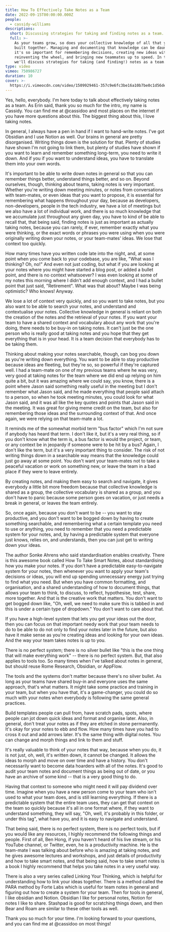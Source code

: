 ```yaml
---
title: How To Effectively Take Notes as a Team
date: 2022-09-15T00:00:00.000Z
people:
  - cassidy-williams
descriptions:
  short: Discussing strategies for taking and finding notes as a team.
  full: >-
    As your teams grow, so does your collective knowledge of all that you've
    built together. Managing and documenting that knowledge can be daunting, but
    it's so important for remembering decisions, creating new ideas without
    reinventing the wheel, and bringing new teammates up to speed. In this talk,
    we'll discuss strategies for taking (and finding!) notes as a team.
type: video
vimeo: 750986727
duration: 10
cover: >-
  https://i.vimeocdn.com/video/1509929461-357c9e6fc3be16a10b7be0c1d56de98043d5c082774307393e8e7321d97b6b4e-d
---
```


Yes, hello, everybody. I'm here today to talk about effectively taking notes as a team. As Erin said, thank you so much for the intro, my name is Cassidy. You can find me at @cassidoo and most places on the internet if you have more questions about this. The biggest thing about this, I love taking notes. 

In general, I always have a pen in hand if I want to hand-write notes. I've got Obsidian and I use Notion as well. Our brains in general are pretty disorganised. Writing things down is the solution for that. Plenty of studies have shown I'm not going to link them, but plenty of studies have shown if you want to learn and remember something long-term, you need to write it down. And if you if you want to understand ideas, you have to translate them into your own words. 

It's important to be able to write down notes in general so that you can remember things better, understand things better, and so on. Beyond ourselves, though, thinking about teams, taking notes is very important. Whether you're writing down meeting minutes, or notes from conversations with team-mates, or even ideas that you want to propose, it is essential for remembering what happens throughout your day, because as developers, non-developers, people in the tech industry, we have a lot of meetings but we also have a lot of individual work, and there is so much knowledge that we accumulate just throughout any given day, you have to kind of be able to recall that, that being said, finding notes is just as important as actually taking notes, because you can rarely, if ever, remember exactly what you were thinking, or the exact words or phrases you were using when you were originally writing down your notes, or your team-mates' ideas. We lose that context too quickly. 

How many times have you written code late into the night, and, at some point when you come back to your codebase, you are like, "What was I thinking? Oh, no!" And even not just coding, but what if you are looking at your notes where you might have started a blog post, or added a bullet point, and there is no context whatsoever? I was even looking at some of my notes this morning where I didn't add enough context, and I had a bullet point that just said, "Retirement". What was that about? Maybe I was being optimistic? Who knows! Anyway. 

We lose a lot of context very quickly, and so you want to take notes, but you also want to be able to search your notes, and understand and contextualise your notes. Collective knowledge in general is reliant on both the creation of the notes and the retrieval of your notes. If you want your team to have a shared context and vocabulary about any work that you're doing, there needs to be buy-in on taking notes. It can't just be the one person who is really good at taking notes and you hope that they get everything that is in your head. It is a team decision that everybody has to be taking them. 

Thinking about making your notes searchable, though, can bog you down as you're writing down everything. You want to be able to stay productive because ideas are fleeting, but they're so, so powerful if they're captured well. I had a team-mate on one of my previous teams where he was very, very good at taking notes for the team where we did end up relying on him quite a bit, but it was amazing where we could say, you know, there is a point where Jason said something really useful in the meeting but I don't remember what Jason said, and he made everything that people said attach to a person, so when he took meeting minutes, you could look for what Jason said, and it was all like the key quotes and points that Jason said in the meeting. It was great for giving meme credit on the team, but also for remembering those ideas and the surrounding context of that. And once again, we were relying on that team-mate a lot. 

It reminds me of the somewhat morbid term "bus factor" which I'm not sure if anybody has heard that term. I don't like it, but it's a very real thing, so if you don't know what the term is, a bus factor is would the project, or team, or any context be in jeopardy if someone were to be hit by a bus? Again, I don't like the term, but it's a very important thing to consider. The risk of not writing things down in a searchable way means that the knowledge could just go away at some point. You don't want your team-mates not to take a peaceful vacation or work on something new, or leave the team in a bad place if they were to leave entirely. 

By creating notes, and making them easy to search and navigate, it gives everybody a little bit more freedom because that collective knowledge is shared as a group, the collective vocabulary is shared as a group, and you don't have to panic because some person goes on vacation, or just needs a break in general, or leaves the team entirely. 

So, once again, because you don't want to be -- you want to stay productive, and you don't want to be bogged down by having to create something searchable, and remembering what a certain template you need to use or anything, you need to remember that you need a predictable system for your notes, and, by having a predictable system that everyone just knows, relies on, and understands, then you can just get to writing down your ideas. 

The author Sonke Ahrens who said standardisation enables creativity. There is this awesome book called How To Take Smart Notes, about standardising how you make your notes. If you don't have a predictable easy-to-navigate system for your notes, then whenever you want to apply your team's decisions or ideas, you will end up spending unnecessary energy just trying to find what you need. But when you have common formatting, and organisation, and a shared understanding of how to document things, that allows your team to think, to discuss, to reflect, hypothesise, test, share, more together. And that is the creative work that matters. You don't want to get bogged down like, "Oh, well, we need to make sure this is tabbed in and this is under a certain type of dropdown." You don't want to care about that. 

If you have a high-level system that lets you get your ideas out the door, then you can focus on that important needy work that your team needs to do to be able to do not only to find your notes later in the future, but also have it make sense as you're creating ideas and looking for your own ideas. And the way your team takes notes is up to you. 

There is no perfect system; there is no silver bullet like "this is the one thing that will make everything work" -- there is no perfect system. But, that also applies to tools too. So many times when I've talked about notes in general, but should reuse Rome Research, Obsidian, or AppFlow. 

The tools and the systems don't matter because there's no silver bullet. As long as your teams have shared buy-in and everyone uses the same approach, that's what matters. It might take some practice and training in your team, but when you have that, it's a game-changer, you could do so much with your notes when everybody is following the same general practices. 

Build templates people can pull from, have scratch pads, spots, where people can jot down quick ideas and format and organise later. Also, in general, don't treat your notes as if they are etched in stone permanently. It's okay for your notes to ebb and flow. How many times have you had to cross it out and add arrows later. It's the same thing with digital notes. You can change and morph things and link to them and stuff. 

It's really valuable to think of your notes that way, because when you do, it is not just, oh, well, it's written down, it cannot be changed. It allows the ideas to morph and move on over time and have a history. You don't necessarily want to become data hoarders with all of the notes. It's good to audit your team notes and document things as being out of date, or you have an archive of some kind -- that is a very good thing to do. 

Having that context to someone who might need it will pay dividend over time. Imagine when you have a new person come to your team who isn't used to what your team does, and is still learning everything. If there is a predictable system that the entire team uses, they can get that context on the team so quickly because it's all in one format where, if they want to understand something, they will say, "Oh, well, it's probably in this folder, or under this tag", what have you, and it is easy to navigate and understand. 

That being said, there is no perfect system, there is no perfect tools, but if you would like any resources, I highly recommend the following things and people. First of all, Ben Hong, if you haven't heard of his live stream, or his YouTube channel, or Twitter, even, he is a productivity machine. He is the team-mate I was talking about before who is amazing at taking notes, and he gives awesome lectures and workshops, and just details of productivity and how to take smart notes, and that being said, how to take smart notes is a book I highly recommend that helps you take notes in a very useful way. 

There is also a very series called Linking Your Thinking, which is helpful for understanding how to link your ideas together. There is a method called the PARA method by Forte Labs which is useful for team notes in general and figuring out how to create a system for your team. Then for tools in general, I like obsidian and Notion. Obsidian I like for personal notes, Notion for notes I like to share. Stashpad is good for scratching things down, and then Bear and Roam are similar to these other tools as well. 

Thank you so much for your time. I'm looking forward to your questions, and you can find me at @cassidoo on most things! 